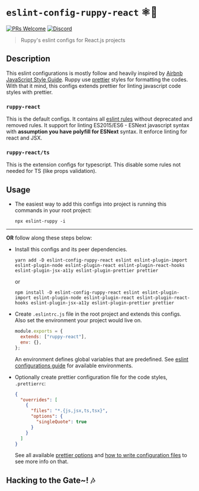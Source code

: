 # `eslint-config-ruppy-react` ⚛🐤

[![PRs Welcome](https://img.shields.io/badge/PRs-welcome-brightgreen.svg?style=flat-square)](https://github.com/Ruppyio/eslint-configs/blob/main/CONTRIBUTING.md)
[![Discord](https://img.shields.io/discord/758271814153011201?label=Developers%20Indonesia&logo=discord&style=flat-square)](https://discord.gg/njSj2Nq "Chat and discuss at Developers Indonesia")

> Ruppy's eslint configs for React.js projects

## Description

This eslint configurations is mostly follow and heavily inspired by
[Airbnb JavaScript Style Guide][airbnb]. Ruppy use [prettier][prettier] styles
for formatting the codes. With that it mind, this configs extends prettier
for linting javascript code styles with prettier.

### `ruppy-react`

This is the default configs. It contains all [eslint rules][eslint-rules] without
deprecated and removed rules. It support for linting ES2015/ES6 - ESNext javascript
syntax with **assumption you have polyfill for ESNext** syntax.
It enforce linting for react and JSX.

### `ruppy-react/ts`

This is the extension configs for typescript. This disable some rules not needed for TS (like
props validation).

## Usage

- The easiest way to add this configs into project is running this commands in your root project:

  ```bin
  npx eslint-ruppy -i
  ```

---

**OR** follow along these steps below:

- Install this configs and its peer dependencies.

  ```bin
  yarn add -D eslint-config-ruppy-react eslint eslint-plugin-import eslint-plugin-node eslint-plugin-react eslint-plugin-react-hooks eslint-plugin-jsx-a11y eslint-plugin-prettier prettier
  ```

  or

  ```bin
  npm install -D eslint-config-ruppy-react eslint eslint-plugin-import eslint-plugin-node eslint-plugin-react eslint-plugin-react-hooks eslint-plugin-jsx-a11y eslint-plugin-prettier prettier
  ```

- Create `.eslintrc.js` file in the root project and extends this configs.
  Also set the environment your project would live on.

  ```js
  module.exports = {
    extends: ["ruppy-react"],
    env: {},
  };
  ```

  An environment defines global variables that are predefined.
  See [eslint configurations guide][eslint-env] for available environments.

- Optionally create prettier configuration file for the code styles, `.prettierrc`:

  ```json
  {
    "overrides": [
      {
        "files": "*.{js,jsx,ts,tsx}",
        "options": {
          "singleQuote": true
        }
      }
    ]
  }
  ```

  See all available [prettier options][prettier-option] and
  [how to write configuration files][prettier-config] to see more info on that.

## Hacking to the Gate~! 🎶

<!-- Variables -->

[airbnb]: https://github.com/airbnb/javascript "Airbnb JavaScript Style Guide"
[eslint-rules]: https://eslint.org/docs/rules/ "ESLint Rules"
[eslint-env]: https://eslint.org/docs/user-guide/configuring#specifying-environments "ESLint Environments"
[prettier]: https://prettier.io/ "Prettier Code Formatter"
[prettier-option]: https://prettier.io/docs/en/options.html "Prettier Options"
[prettier-config]: https://prettier.io/docs/en/configuration.html "Prettier Configurations"
